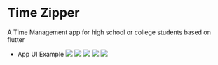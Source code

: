 # Time Zipper
A Time Management app for high school or college students based on flutter

* App UI Example 
![](https://github.com/OswaldHe/Time-Zipper/blob/master/Screenshot/IMG_3211.PNG)
![](https://github.com/OswaldHe/Time-Zipper/blob/master/Screenshot/IMG_3212.PNG)
![](https://github.com/OswaldHe/Time-Zipper/blob/master/Screenshot/IMG_3213.PNG)
![](https://github.com/OswaldHe/Time-Zipper/blob/master/Screenshot/IMG_3214.PNG)
![](https://github.com/OswaldHe/Time-Zipper/blob/master/Screenshot/IMG_3215.PNG)
